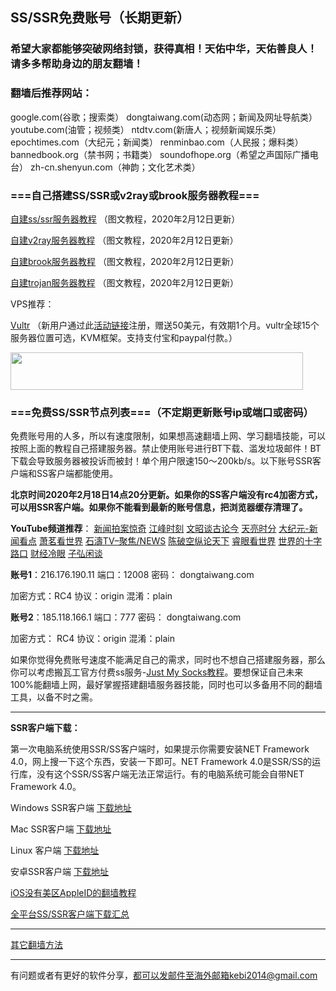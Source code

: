 ## SS/SSR免费账号（长期更新）

### 希望大家都能够突破网络封锁，获得真相！天佑中华，天佑善良人！请多多帮助身边的朋友翻墙！

### 翻墙后推荐网站：

google.com(谷歌；搜索类） dongtaiwang.com(动态网；新闻及网址导航类）  youtube.com(油管；视频类）  ntdtv.com(新唐人；视频新闻娱乐类）    epochtimes.com（大纪元；新闻类）  renminbao.com（人民报；爆料类） bannedbook.org（禁书网；书籍类）   soundofhope.org（希望之声国际广播电台）
    zh-cn.shenyun.com（神韵；文化艺术类）



### ===自己搭建SS/SSR或v2ray或brook服务器教程===

[自建ss/ssr服务器教程](https://github.com/Alvin9999/new-pac/wiki/%E8%87%AA%E5%BB%BAss%E6%9C%8D%E5%8A%A1%E5%99%A8%E6%95%99%E7%A8%8B) （图文教程，2020年2月12日更新）

[自建v2ray服务器教程](https://github.com/Alvin9999/new-pac/wiki/%E8%87%AA%E5%BB%BAv2ray%E6%9C%8D%E5%8A%A1%E5%99%A8%E6%95%99%E7%A8%8B) （图文教程，2020年2月12日更新）

[自建brook服务器教程](https://github.com/Alvin9999/new-pac/wiki/%E8%87%AA%E5%BB%BAbrook%E6%9C%8D%E5%8A%A1%E5%99%A8%E6%95%99%E7%A8%8B) （图文教程，2020年2月12日更新）

[自建trojan服务器教程](https://github.com/Alvin9999/new-pac/wiki/%E8%87%AA%E5%BB%BAtrojan%E6%9C%8D%E5%8A%A1%E5%99%A8%E6%95%99%E7%A8%8B) （图文教程，2020年2月12日更新）

VPS推荐：

[Vultr](https://www.vultr.com/?ref=7777564-4F) （新用户通过此[活动链接](https://www.vultr.com/?ref=7777564-4F)注册，赠送50美元，有效期1个月。vultr全球15个服务器位置可选，KVM框架。支持支付宝和paypal付款。）

<a href="https://www.vultr.com/?ref=7777564-4F"><img src="https://www.vultr.com/media/banner_2.png" width="468" height="60"></a>

### ===免费SS/SSR节点列表===（不定期更新账号ip或端口或密码）

免费账号用的人多，所以有速度限制，如果想高速翻墙上网、学习翻墙技能，可以按照上面的教程自己搭建服务器。禁止使用账号进行BT下载、滥发垃圾邮件！BT下载会导致服务器被投诉而被封！单个用户限速150～200kb/s。以下账号SSR客户端和SS客户端都能使用。

**北京时间2020年2月18日14点20分更新。如果你的SS客户端没有rc4加密方式，可以用SSR客户端。如果你不能看到最新的账号信息，把浏览器缓存清理了。**

**YouTube频道推荐**： [新闻拍案惊奇](https://www.youtube.com/user/NTDEducation/videos) [江峰时刻](https://www.youtube.com/channel/UCa6ERCDt3GzkvLye32ar89w/videos) [文昭谈古论今](https://www.youtube.com/channel/UCtAIPjABiQD3qjlEl1T5VpA/featured)  [天亮时分](https://www.youtube.com/channel/UCjvjNeHndz4PGs9JXhzdHqw/videos) 
[大纪元-新闻看点](https://www.youtube.com/channel/UCPMqbkR35zZV1ysWGXJPW-w/videos)  [萧茗看世界](https://www.youtube.com/channel/UC6HcLCrHusY7qLwsWGzfXnw) 
[石濤TV–聚焦/NEWS](https://www.youtube.com/channel/UC6zxZTv5ZbMmEg5GqBmXAUQ/videos)  [陈破空纵论天下](https://www.youtube.com/channel/UCwb7avxK-L5vPjMC1ZIGayw/videos) [睿眼看世界](https://www.youtube.com/channel/UCcWBxfaO69GPOFHSArNET2Q/videos) [世界的十字路口](https://www.youtube.com/channel/UC-A9OzmRcS-SlXIQmvwMf8w/videos) [财经冷眼](https://www.youtube.com/channel/UCn9_KbNANeyYREePe8YA2DA/videos) [子弘闲谈](https://www.youtube.com/channel/UClS1mgEIYLN9k03_B9o2DCw/videos) 


**账号1**：216.176.190.11      端口：12008        密码： dongtaiwang.com

加密方式：RC4       协议：origin         混淆：plain

**账号2**：185.118.166.1 端口：777 密码： dongtaiwang.com

加密方式： RC4  协议：origin 混淆：plain



如果你觉得免费账号速度不能满足自己的需求，同时也不想自己搭建服务器，那么你可以考虑搬瓦工官方付费ss服务-[Just My Socks教程](https://github.com/Alvin9999/new-pac/wiki/Just-My-Socks)。要想保证自己未来100%能翻墙上网，最好掌握搭建翻墙服务器技能，同时也可以多备用不同的翻墙工具，以备不时之需。

***


**SSR客户端下载：**

第一次电脑系统使用SSR/SS客户端时，如果提示你需要安装NET Framework 4.0，网上搜一下这个东西，安装一下即可。NET Framework 4.0是SSR/SS的运行库，没有这个SSR/SS客户端无法正常运行。有的电脑系统可能会自带NET Framework 4.0。

Windows SSR客户端 [下载地址](https://github.com/shadowsocksr-backup/shadowsocksr-csharp/releases) 

Mac SSR客户端 [下载地址](https://github.com/shadowsocksr-backup/ShadowsocksX-NG/releases) 

Linux 客户端 [下载地址](http://www.mediafire.com/folder/xag0zy318a5tt/Linux) 

安卓SSR客户端 [下载地址](https://github.com/shadowsocksr-backup/shadowsocksr-android/releases/download/3.4.0.8/shadowsocksr-release.apk) 

[iOS没有美区AppleID的翻墙教程](https://github.com/Alvin9999/new-pac/wiki/%E8%8B%B9%E6%9E%9C%E6%89%8B%E6%9C%BA%E7%BF%BB%E5%A2%99%E8%BD%AF%E4%BB%B6)

[全平台SS/SSR客户端下载汇总](http://www.mediafire.com/folder/sfqz8bmodqdx5/shadowsocks相关客户端)

***

[其它翻墙方法](https://github.com/Alvin9999/new-pac/wiki/)

***

有问题或者有更好的软件分享，都可以发邮件至海外邮箱kebi2014@gmail.com